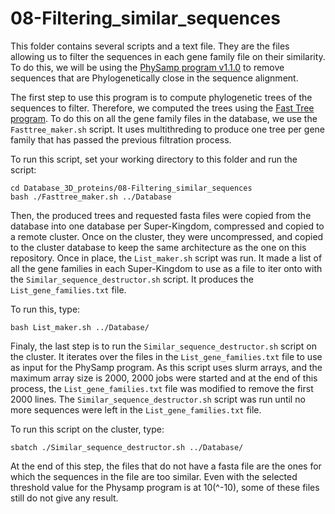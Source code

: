 # 08-Filtering_similar_sequences

This folder contains several scripts and a text file. They are the files allowing us to filter the sequences in each gene family file on their similarity. To do this, we will be using the [PhySamp program v1.1.0](https://github.com/jydu/physamp) to remove sequences that are Phylogenetically close in the sequence alignment.

The first step to use this program is to compute phylogenetic trees of the sequences to filter. Therefore, we computed the trees using the [Fast Tree program](http://www.microbesonline.org/fasttree/). To do this on all the gene family files in the database, we use the `Fasttree_maker.sh` script.
It uses multithreding to produce one tree per gene family that has passed the previous filtration process.

To run this script, set your working directory to this folder and run the script:
```{bash}
cd Database_3D_proteins/08-Filtering_similar_sequences
bash ./Fasttree_maker.sh ../Database
```
Then, the produced trees and requested fasta files were copied from the database into one database per Super-Kingdom, compressed and copied to a remote cluster.
Once on the cluster, they were uncompressed, and copied to the cluster database to keep the same architecture as the one on this repository. Once in place, the `List_maker.sh` script was run. It made a list of all the gene families in each Super-Kingdom to use as a file to iter onto with the `Similar_sequence_destructor.sh` script. It produces the `List_gene_families.txt` file.

To run this, type:
```{bash}
bash List_maker.sh ../Database/
```

Finaly, the last step is to run the `Similar_sequence_destructor.sh` script on the cluster. It iterates over the files in the `List_gene_families.txt` file to use as input for the PhySamp program. As this script uses slurm arrays, and the maximum array size is 2000, 2000 jobs were started and at the end of this process, the `List_gene_families.txt` file was modified to remove the first 2000 lines. The `Similar_sequence_destructor.sh` script was run until no more sequences were left in the `List_gene_families.txt` file.

To run this script on the cluster, type:
```{bash}
sbatch ./Similar_sequence_destructor.sh ../Database/
```

At the end of this step, the files that do not have a fasta file are the ones for which the sequences in the file are too similar. Even with the selected threshold value for the Physamp program is at 10(^-10), some of these files still do not give any result.